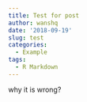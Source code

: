 ```yaml
---
title: Test for post
author: wanshq
date: '2018-09-19'
slug: test
categories:
  - Example
tags:
  - R Markdown
---
```


why it is wrong?